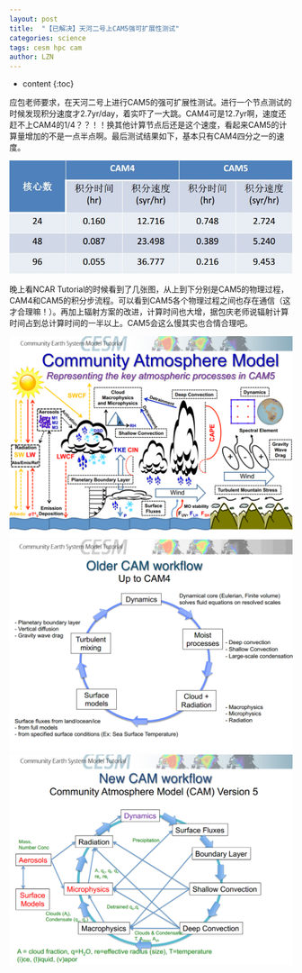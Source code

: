 ```yaml
---
layout: post
title:  "【已解决】天河二号上CAM5强可扩展性测试" 
categories: science
tags: cesm hpc cam
author: LZN
---
```


* content
{:toc}

应包老师要求，在天河二号上进行CAM5的强可扩展性测试。进行一个节点测试的时候发现积分速度才2.7yr/day，着实吓了一大跳。CAM4可是12.7yr啊，速度还赶不上CAM4的1/4？？！！换其他计算节点后还是这个速度，看起来CAM5的计算量增加的不是一点半点啊。最后测试结果如下，基本只有CAM4四分之一的速度。

<a href="https://raw.githubusercontent.com/Novarizark/Novarizark.github.io/master/uploads/2014/07/QQ图片20140730164146.jpg"><img class="alignnone size-medium wp-image-49" src="https://raw.githubusercontent.com/Novarizark/Novarizark.github.io/master/uploads/2014/07/QQ图片20140730164146.jpg" alt="QQ图片20140730164146" width="600" /></a>

晚上看NCAR Tutorial的时候看到了几张图，从上到下分别是CAM5的物理过程，CAM4和CAM5的积分步流程。可以看到CAM5各个物理过程之间也存在通信（这才合理嘛！）。再加上辐射方案的改进，计算时间也大增，据包庆老师说辐射计算时间占到总计算时间的一半以上。CAM5会这么慢其实也合情合理吧。

<a href="https://raw.githubusercontent.com/Novarizark/Novarizark.github.io/master/uploads/2014/07/图片1.png"><img class="alignnone size-medium wp-image-52" src="https://raw.githubusercontent.com/Novarizark/Novarizark.github.io/master/uploads/2014/07/图片1.png" alt="图片1" width="600"/></a><a href="https://raw.githubusercontent.com/Novarizark/Novarizark.github.io/master/uploads/2014/07/QQ截图20140731084017.gif"><img class="alignnone size-medium wp-image-50" src="https://raw.githubusercontent.com/Novarizark/Novarizark.github.io/master/uploads/2014/07/QQ截图20140731084017.gif" alt="QQ截图20140731084017" width="600"  /></a><a href="https://raw.githubusercontent.com/Novarizark/Novarizark.github.io/master/uploads/2014/07/QQ截图20140731084049.jpg"><img class="alignnone size-medium wp-image-51" src="https://raw.githubusercontent.com/Novarizark/Novarizark.github.io/master/uploads/2014/07/QQ截图20140731084049.jpg" alt="QQ截图20140731084049" width="600" /></a>
